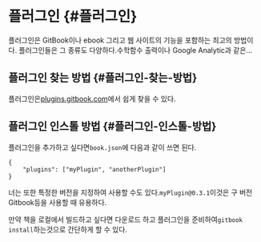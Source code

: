 # 플러그인 {#플러그인}

플러그인은 GitBook이나 ebook 그리고 웹 사이트의 기능을 포함하는 최고의 방법이다. 플러그인들은 그 종류도 다양하다.수학함수 출력이나 Google Analytic과 같은...

## 플러그인 찾는 방법 {#플러그인-찾는-방법}

플러그인은[plugins.gitbook.com](https://bluekms21.gitbooks.io/gitbookhelp_kr/content/plugins.gitbook.com)에서 쉽게 찾을 수 있다.

## 플러그인 인스톨 방법 {#플러그인-인스톨-방법}

플러그인을 추가하고 싶다면`book.json`에 다음과 같이 쓰면 된다.

```
{
    "plugins": ["myPlugin", "anotherPlugin"]
}

```

너는 또한 특정한 버전을 지정하여 사용할 수도 있다.`myPlugin@0.3.1`이것은 구 버전 Gitbook등을 사용할 때 유용하다.

만약 책을 로컬에서 빌드하고 싶다면 다운로드 하고 플러그인을 준비하여`gitbook install`하는것으로 간단하게 할 수 있다.


